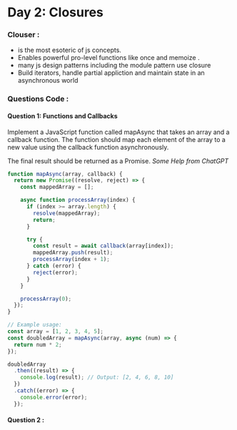 
# Day 2: Closures
### Clouser : 
* is the most esoteric of js concepts.
* Enables powerful pro-level functions like once and memoize .
* many js design patterns including the module pattern use closure 
* Build iterators, handle partial appliction and maintain state in an asynchronous world
### Questions Code :

#### Question 1: Functions and Callbacks
Implement a JavaScript function called mapAsync that takes an array and a callback function. The function should map each element of the array to a new value using the callback function asynchronously.

The final result should be returned as a Promise.
*Some Help from ChatGPT*

```javascript
function mapAsync(array, callback) {
  return new Promise((resolve, reject) => {
    const mappedArray = [];

    async function processArray(index) {
      if (index >= array.length) {
        resolve(mappedArray);
        return;
      }

      try {
        const result = await callback(array[index]);
        mappedArray.push(result);
        processArray(index + 1);
      } catch (error) {
        reject(error);
      }
    }

    processArray(0);
  });
}

// Example usage:
const array = [1, 2, 3, 4, 5];
const doubledArray = mapAsync(array, async (num) => {
  return num * 2;
});

doubledArray
  .then((result) => {
    console.log(result); // Output: [2, 4, 6, 8, 10]
  })
  .catch((error) => {
    console.error(error);
  });
```
#### Question 2 :
